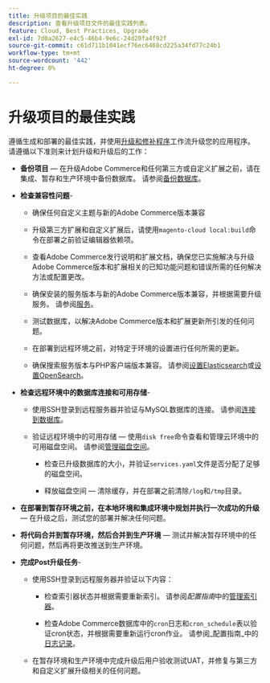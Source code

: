 ```yaml
---
title: 升级项目的最佳实践
description: 查看升级项目文件的最佳实践列表。
feature: Cloud, Best Practices, Upgrade
exl-id: 7d0a2627-e4c5-46b4-9e6c-24d20fa4f92f
source-git-commit: c61d711b1041ecf76ec6468cd225a34fd77c24b1
workflow-type: tm+mt
source-wordcount: '442'
ht-degree: 0%

---
```


# 升级项目的最佳实践

遵循生成和部署的最佳实践，并使用[升级和修补程序](../development/commerce-version.md)工作流升级您的应用程序。 请遵循以下准则来计划升级和升级后的工作：

- **备份项目** — 在升级Adobe Commerce和任何第三方或自定义扩展之前，请在集成、暂存和生产环境中备份数据库。 请参阅[备份数据库](../development/commerce-version.md#project-backup)。

- **检查兼容性问题**-

   - 确保任何自定义主题与新的Adobe Commerce版本兼容

   - 升级第三方扩展和自定义扩展后，请使用`magento-cloud local:build`命令在部署之前验证编辑器依赖项。

   - 查看Adobe Commerce发行说明和扩展文档，确保您已实施解决与升级Adobe Commerce版本和扩展相关的已知功能问题和错误所需的任何解决方法或配置更改。

   - 确保安装的服务版本与新的Adobe Commerce版本兼容，并根据需要升级服务。 请参阅[服务](../services/services-yaml.md)。

   - 测试数据库，以解决Adobe Commerce版本和扩展更新所引发的任何问题。

   - 在部署到远程环境之前，对特定于环境的设置进行任何所需的更新。

   - 确保搜索服务版本与PHP客户端版本兼容。 请参阅[设置Elasticsearch](../services/elasticsearch.md)或[设置OpenSearch](../services/opensearch.md)。

- **检查远程环境中的数据库连接和可用存储**-

   - 使用SSH登录到远程服务器并验证与MySQL数据库的连接。 请参阅[连接到数据库](../services/mysql.md#connect-to-the-database)。

   - 验证远程环境中的可用存储 — 使用`disk free`命令查看和管理云环境中的可用磁盘空间。 请参阅[管理磁盘空间](../storage/manage-disk-space.md)。

      - 检查已升级数据库的大小，并验证`services.yaml`文件是否分配了足够的磁盘空间。

      - 释放磁盘空间 — 清除缓存，并在部署之前清除`/log`和`/tmp`目录。

- **在部署到暂存环境之前，在本地环境和集成环境中规划并执行一次成功的升级** — 在升级之后，测试您的部署并解决任何问题。

- **将代码合并到暂存环境，然后合并到生产环境** — 测试并解决暂存环境中的任何问题，然后再将更改推送到生产环境。

- **完成Post升级任务**-

   - 使用SSH登录到远程服务器并验证以下内容：

      - 检查索引器状态并根据需要重新索引。 请参阅&#x200B;_配置指南_&#x200B;中的[管理索引器](https://experienceleague.adobe.com/docs/commerce-operations/configuration-guide/cli/manage-indexers.html)。

      - 检查Adobe Commerce数据库中的`cron`日志和`cron_schedule`表以验证cron状态，并根据需要重新运行cron作业。
请参阅_配置指南_&#x200B;中的[日志记录](https://experienceleague.adobe.com/docs/commerce-operations/configuration-guide/cli/configure-cron-jobs.html#logging)。

   - 在暂存环境和生产环境中完成升级后用户验收测试UAT，并修复与第三方和自定义扩展升级相关的任何问题。
